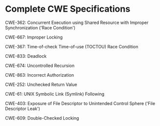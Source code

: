 

# Complete CWE Specifications

CWE-362: Concurrent Execution using Shared Resource with Improper Synchronization ('Race Condition')

CWE-667: Improper Locking

CWE-367: Time-of-check Time-of-use (TOCTOU) Race Condition

CWE-833: Deadlock

CWE-674: Uncontrolled Recursion

CWE-863: Incorrect Authorization

CWE-252: Unchecked Return Value

CWE-61: UNIX Symbolic Link (Symlink) Following

CWE-403: Exposure of File Descriptor to Unintended Control Sphere ('File Descriptor Leak')

CWE-609: Double-Checked Locking